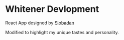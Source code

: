 # Whitener Devlopment
React App designed by [Slobadan](https://github.com/bobangajicsm/react-portfolio-website)

Modified to highlight my unique tastes and personality.